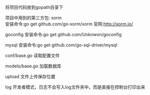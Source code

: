 将项目代码放到gopath目录下

项目中用到的第三方包:
xorm	
安装命令:go get github.com/go-xorm/xorm
官网:http://xorm.io/

goconfig
安装命令:go get github.com/Unknwon/goconfig

mysql
安装命令:go get github.com/go-sql-driver/mysql

conf/base.go
读取配置文件

models/base.go
加载数据库

upload
文件上传保存位置

log
开发者模式，日志不会写入log文件夹中，而是直接在控制台打印出来